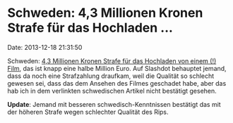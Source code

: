 Schweden: 4,3 Millionen Kronen Strafe für das Hochladen \...
============================================================

Date: 2013-12-18 21:31:50

Schweden: [4,3 Millionen Kronen Strafe für das Hochladen von einem (!)
Film](http://torrentfreak.com/torrent-site-uploader-ordered-to-pay-625000-for-sharing-one-movie-131217/),
das ist knapp eine halbe Million Euro. Auf Slashdot behauptet jemand,
dass da noch eine Strafzahlung draufkam, weil die Qualität so schlecht
gewesen sei, dass das dem Ansehen des Filmes geschadet habe, aber das
hab ich in dem verlinkten schwedischen Artikel nicht bestätigt gesehen.

**Update**: Jemand mit besseren schwedisch-Kenntnissen bestätigt das mit
der höheren Strafe wegen schlechter Qualität des Rips.
